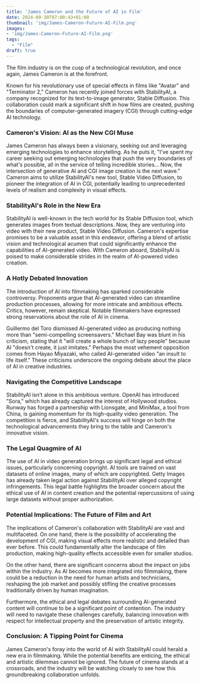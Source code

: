 ```yaml
---
title: 'James Cameron and the Future of AI in Film'
date: 2024-09-30T07:00:43+01:00
thumbnail: 'img/James-Cameron-Future-AI-Film.png'
images: 
- 'img/James-Cameron-Future-AI-Film.png'
tags:
  - "Film"
draft: true
---
```


The film industry is on the cusp of a technological revolution, and once again, James Cameron is at the forefront. 

<!--more-->

Known for his revolutionary use of special effects in films like "Avatar" and "Terminator 2," Cameron has recently joined forces with StabilityAI, a company recognized for its text-to-image generator, Stable Diffusion. This collaboration could mark a significant shift in how films are created, pushing the boundaries of computer-generated imagery (CGI) through cutting-edge AI technology.

### Cameron's Vision: AI as the New CGI Muse

James Cameron has always been a visionary, seeking out and leveraging emerging technologies to enhance storytelling. As he puts it, "I've spent my career seeking out emerging technologies that push the very boundaries of what's possible, all in the service of telling incredible stories... Now, the intersection of generative AI and CGI image creation is the next wave." Cameron aims to utilize StabilityAI's new tool, Stable Video Diffusion, to pioneer the integration of AI in CGI, potentially leading to unprecedented levels of realism and complexity in visual effects.

### StabilityAI's Role in the New Era

StabilityAI is well-known in the tech world for its Stable Diffusion tool, which generates images from textual descriptions. Now, they are venturing into video with their new product, Stable Video Diffusion. Cameron's expertise promises to be a valuable asset in this endeavor, offering a blend of artistic vision and technological acumen that could significantly enhance the capabilities of AI-generated video. With Cameron aboard, StabilityAI is poised to make considerable strides in the realm of AI-powered video creation.

### A Hotly Debated Innovation

The introduction of AI into filmmaking has sparked considerable controversy. Proponents argue that AI-generated video can streamline production processes, allowing for more intricate and ambitious effects. Critics, however, remain skeptical. Notable filmmakers have expressed strong reservations about the role of AI in cinema.

Guillermo del Toro dismissed AI-generated video as producing nothing more than "semi-compelling screensavers." Michael Bay was blunt in his criticism, stating that it "will create a whole bunch of lazy people" because AI "doesn't create, it just imitates." Perhaps the most vehement opposition comes from Hayao Miyazaki, who called AI-generated video "an insult to life itself." These criticisms underscore the ongoing debate about the place of AI in creative industries.

### Navigating the Competitive Landscape

StabilityAI isn't alone in this ambitious venture. OpenAI has introduced "Sora," which has already captured the interest of Hollywood studios. Runway has forged a partnership with Lionsgate, and MiniMax, a tool from China, is gaining momentum for its high-quality video generation. The competition is fierce, and StabilityAI's success will hinge on both the technological advancements they bring to the table and Cameron's innovative vision.

### The Legal Quagmire of AI

The use of AI in video generation brings up significant legal and ethical issues, particularly concerning copyright. AI tools are trained on vast datasets of online images, many of which are copyrighted. Getty Images has already taken legal action against StabilityAI over alleged copyright infringements. This legal battle highlights the broader concern about the ethical use of AI in content creation and the potential repercussions of using large datasets without proper authorization.

### Potential Implications: The Future of Film and Art

The implications of Cameron's collaboration with StabilityAI are vast and multifaceted. On one hand, there is the possibility of accelerating the development of CGI, making visual effects more realistic and detailed than ever before. This could fundamentally alter the landscape of film production, making high-quality effects accessible even for smaller studios.

On the other hand, there are significant concerns about the impact on jobs within the industry. As AI becomes more integrated into filmmaking, there could be a reduction in the need for human artists and technicians, reshaping the job market and possibly stifling the creative processes traditionally driven by human imagination.

Furthermore, the ethical and legal debates surrounding AI-generated content will continue to be a significant point of contention. The industry will need to navigate these challenges carefully, balancing innovation with respect for intellectual property and the preservation of artistic integrity.

### Conclusion: A Tipping Point for Cinema

James Cameron's foray into the world of AI with StabilityAI could herald a new era in filmmaking. While the potential benefits are enticing, the ethical and artistic dilemmas cannot be ignored. The future of cinema stands at a crossroads, and the industry will be watching closely to see how this groundbreaking collaboration unfolds.
